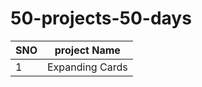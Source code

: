 # 50-projects-50-days
| SNO           | project Name    |
| ------------- | -------------   |
|1  | Expanding Cards |
